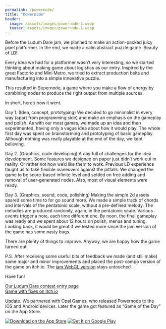 ```yaml
---
permalink: /powernode/
title: "Powernode"
header:
  image: /assets/images/powernode-1.webp
  teaser: assets/images/powernode-1.webp
---
```


Before the Ludum Dare jam, we planned to make an action-packed juicy pixel platformer. In the end, we made a calm abstract puzzle game. Beauty of LD!  

Every idea we had for a platformer wasn’t very interesting, so we started thinking about making game about logistics as our entry. Inspired by the great Factorio and Mini Metro, we tried to extract production belts and manufacturing into a simple innovative puzzle.  

This resulted in Supernode, a game where you make a flow of energy by combining nodes to produce the right output from multiple sources.  

In short, here’s how it went.

<blockquote class="imgur-embed-pub" lang="en" data-id="t3SF5JK"><a href="//imgur.com/t3SF5JK"></a></blockquote><script async src="//s.imgur.com/min/embed.js" charset="utf-8"></script>  

Day 1. (Idea, concept, prototyping)
We decided to go minimalist in every way (apart from programming side) and make an emphasis on the gameplay and polish. As with our most games, we made up an idea and then experimented, having only a vague idea about how it would play. The whole first day was spent on brainstorming and prototyping of basic gameplay. Although nothing was really playable at the end of the day, we kept believing.  

<blockquote class="imgur-embed-pub" lang="en" data-id="XlXFWwm"><a href="//imgur.com/XlXFWwm"></a></blockquote><script async src="//s.imgur.com/min/embed.js" charset="utf-8"></script>  

Day 2. (Graphics, code developing)
A day full of challenges for the idea development. Some features we designed on paper just didn’t work out in reality. Or rather not how we’d like them to work. Previous LD experience taught us to take flexible maneuvers against the pitfalls. We changed the game to be score-based infinite level and settled on free adding and removal of user-generated nodes. Also, most of visual elements were ready.  

<blockquote class="imgur-embed-pub" lang="en" data-id="rZXdXyr"><a href="//imgur.com/rZXdXyr"></a></blockquote><script async src="//s.imgur.com/min/embed.js" charset="utf-8"></script>  

Day 3. (Graphics, sound, code, polishing)
Making the simple 2d assets spared some time to for go sound more. We made a simple track of chords and intervals of the pentatonic scale, without a pre-defined melody. The melodies are produced randomly, again, in the pentatonic scale. Various events trigger a note, each time different one. By noon, the final gameplay was ready and we spent about 12 hours on polish, menus and tuning. Looking back, it would be great if we tested more since the jam version of the game has some nasty bugs.  

<blockquote class="imgur-embed-pub" lang="en" data-id="a/mUDIc"><a href="//imgur.com/mUDIc"></a></blockquote><script async src="//s.imgur.com/min/embed.js" charset="utf-8"></script>  

There are plenty of things to improve. Anyway, we are happy how the game turned out.  

P.S.
After receiving some useful bits of feedback we made (and still make) some major and minor improvements and placed the post-compo version of the game on itch.io. The [jam WebGL version](http://dustyroom.com/ld39/supernode) stays untouched.  

Have fun!  

[Our Ludum Dare contest entry page](https://ldjam.com/events/ludum-dare/39/supernode)  
[Game with fixes on itch.io](https://dustyroom.itch.io/supernode)  

Update. We partnered with Opal Games, who released Powernode to the iOS and Android devices. Later the game got featured as “Game of the Day” on the App Store.

[![Download on the App Store](https://staging.dustyroom.com/assets/images/appstore_button_download.png "Download on the App Store")](https://apps.apple.com/us/app/powernode/id1339814815)
[![Get It on Google Play](https://staging.dustyroom.com/assets/images/google-play-badge-1.png "Get It on Google Play")](https://play.google.com/store/apps/details?id=com.dustyroom.supersum)  

